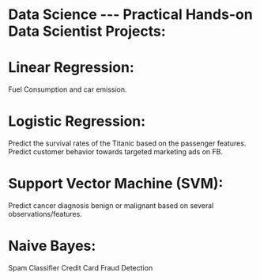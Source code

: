 # Data Science --- Practical Hands-on Data Scientist Projects:

# Linear Regression:
Fuel Consumption and car emission. 

# Logistic Regression:
Predict the survival rates of the Titanic based on the passenger features.
Predict customer behavior towards targeted marketing ads on FB.

# Support Vector Machine (SVM):
Predict cancer diagnosis benign or malignant based on several observations/features.

# Naive Bayes: 
Spam Classifier 
Credit Card Fraud Detection


